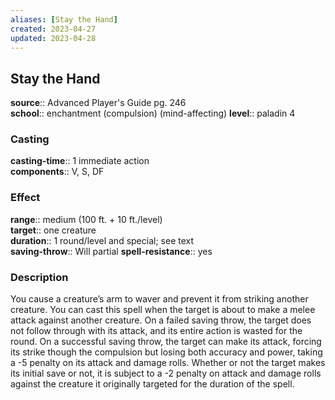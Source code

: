 ```yaml
---
aliases: [Stay the Hand]
created: 2023-04-27
updated: 2023-04-28
---
```


## Stay the Hand

**source**:: Advanced Player's Guide pg. 246  
**school**:: enchantment (compulsion) (mind-affecting)
**level**:: paladin 4

### Casting

**casting-time**:: 1 immediate action  
**components**:: V, S, DF

### Effect

**range**:: medium (100 ft. + 10 ft./level)  
**target**:: one creature  
**duration**:: 1 round/level and special; see text  
**saving-throw**:: Will partial
**spell-resistance**:: yes

### Description

You cause a creature’s arm to waver and prevent it from striking another creature. You can cast this spell when the target is about to make a melee attack against another creature. On a failed saving throw, the target does not follow through with its attack, and its entire action is wasted for the round. On a successful saving throw, the target can make its attack, forcing its strike though the compulsion but losing both accuracy and power, taking a -5 penalty on its attack and damage rolls. Whether or not the target makes its initial save or not, it is subject to a -2 penalty on attack and damage rolls against the creature it originally targeted for the duration of the spell.
